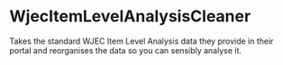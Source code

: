 # WjecItemLevelAnalysisCleaner
Takes the standard WJEC Item Level Analysis data they provide in their portal and reorganises the data so you can sensibly analyse it.
